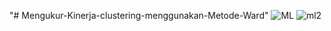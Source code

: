 "# Mengukur-Kinerja-clustering-menggunakan-Metode-Ward" 
![ML](https://github.com/AquilaPR/Measuring-clustering-performance-using-Ward-s-method/assets/169737529/bf4766af-b29b-4010-ac38-8f41ac03a2db)
![ml2](https://github.com/AquilaPR/Measuring-clustering-performance-using-Ward-s-method/assets/169737529/01e20910-1ee2-4a96-a791-5d1fa557939b)


 
 
